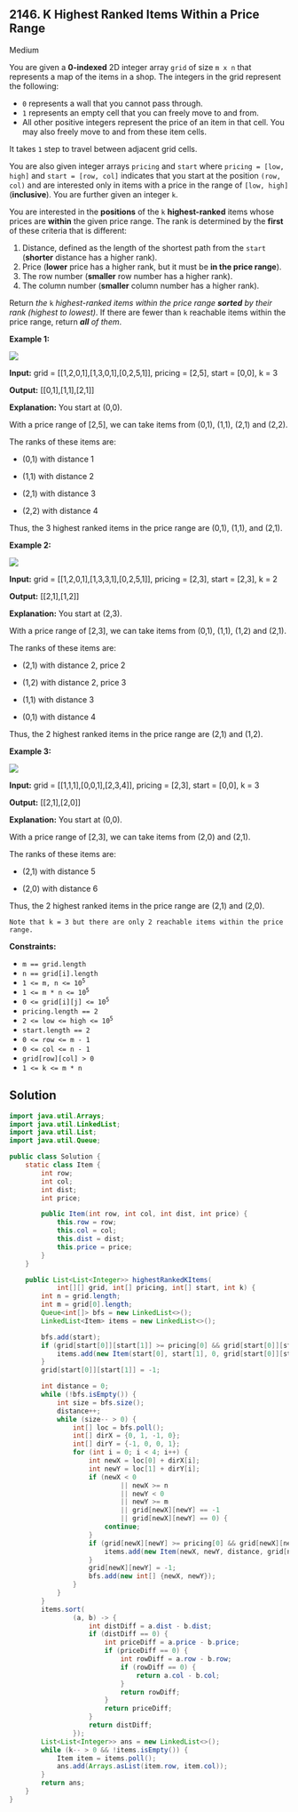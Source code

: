 ## 2146\. K Highest Ranked Items Within a Price Range

Medium

You are given a **0-indexed** 2D integer array `grid` of size `m x n` that represents a map of the items in a shop. The integers in the grid represent the following:

*   `0` represents a wall that you cannot pass through.
*   `1` represents an empty cell that you can freely move to and from.
*   All other positive integers represent the price of an item in that cell. You may also freely move to and from these item cells.

It takes `1` step to travel between adjacent grid cells.

You are also given integer arrays `pricing` and `start` where `pricing = [low, high]` and `start = [row, col]` indicates that you start at the position `(row, col)` and are interested only in items with a price in the range of `[low, high]` (**inclusive**). You are further given an integer `k`.

You are interested in the **positions** of the `k` **highest-ranked** items whose prices are **within** the given price range. The rank is determined by the **first** of these criteria that is different:

1.  Distance, defined as the length of the shortest path from the `start` (**shorter** distance has a higher rank).
2.  Price (**lower** price has a higher rank, but it must be **in the price range**).
3.  The row number (**smaller** row number has a higher rank).
4.  The column number (**smaller** column number has a higher rank).

Return _the_ `k` _highest-ranked items within the price range **sorted** by their rank (highest to lowest)_. If there are fewer than `k` reachable items within the price range, return _**all** of them_.

**Example 1:**

![](https://assets.leetcode.com/uploads/2021/12/16/example1drawio.png)

**Input:** grid = \[\[1,2,0,1],[1,3,0,1],[0,2,5,1]], pricing = [2,5], start = [0,0], k = 3

**Output:** [[0,1],[1,1],[2,1]]

**Explanation:** You start at (0,0). 

With a price range of [2,5], we can take items from (0,1), (1,1), (2,1) and (2,2). 

The ranks of these items are: 

- (0,1) with distance 1 

- (1,1) with distance 2 

- (2,1) with distance 3 

- (2,2) with distance 4 
  
Thus, the 3 highest ranked items in the price range are (0,1), (1,1), and (2,1).

**Example 2:**

![](https://assets.leetcode.com/uploads/2021/12/16/example2drawio1.png)

**Input:** grid = \[\[1,2,0,1],[1,3,3,1],[0,2,5,1]], pricing = [2,3], start = [2,3], k = 2

**Output:** [[2,1],[1,2]]

**Explanation:** You start at (2,3). 

With a price range of [2,3], we can take items from (0,1), (1,1), (1,2) and (2,1). 

The ranks of these items are: 

- (2,1) with distance 2, price 2 

- (1,2) with distance 2, price 3 

- (1,1) with distance 3 

- (0,1) with distance 4 
  
Thus, the 2 highest ranked items in the price range are (2,1) and (1,2).

**Example 3:**

![](https://assets.leetcode.com/uploads/2021/12/30/example3.png)

**Input:** grid = \[\[1,1,1],[0,0,1],[2,3,4]], pricing = [2,3], start = [0,0], k = 3

**Output:** [[2,1],[2,0]]

**Explanation:** You start at (0,0). 

With a price range of [2,3], we can take items from (2,0) and (2,1). 

The ranks of these items are: 

- (2,1) with distance 5 

- (2,0) with distance 6 
  
Thus, the 2 highest ranked items in the price range are (2,1) and (2,0). 

    Note that k = 3 but there are only 2 reachable items within the price range.

**Constraints:**

*   `m == grid.length`
*   `n == grid[i].length`
*   <code>1 <= m, n <= 10<sup>5</sup></code>
*   <code>1 <= m * n <= 10<sup>5</sup></code>
*   <code>0 <= grid[i][j] <= 10<sup>5</sup></code>
*   `pricing.length == 2`
*   <code>2 <= low <= high <= 10<sup>5</sup></code>
*   `start.length == 2`
*   `0 <= row <= m - 1`
*   `0 <= col <= n - 1`
*   `grid[row][col] > 0`
*   `1 <= k <= m * n`

## Solution

```java
import java.util.Arrays;
import java.util.LinkedList;
import java.util.List;
import java.util.Queue;

public class Solution {
    static class Item {
        int row;
        int col;
        int dist;
        int price;

        public Item(int row, int col, int dist, int price) {
            this.row = row;
            this.col = col;
            this.dist = dist;
            this.price = price;
        }
    }

    public List<List<Integer>> highestRankedKItems(
            int[][] grid, int[] pricing, int[] start, int k) {
        int n = grid.length;
        int m = grid[0].length;
        Queue<int[]> bfs = new LinkedList<>();
        LinkedList<Item> items = new LinkedList<>();

        bfs.add(start);
        if (grid[start[0]][start[1]] >= pricing[0] && grid[start[0]][start[1]] <= pricing[1]) {
            items.add(new Item(start[0], start[1], 0, grid[start[0]][start[1]]));
        }
        grid[start[0]][start[1]] = -1;

        int distance = 0;
        while (!bfs.isEmpty()) {
            int size = bfs.size();
            distance++;
            while (size-- > 0) {
                int[] loc = bfs.poll();
                int[] dirX = {0, 1, -1, 0};
                int[] dirY = {-1, 0, 0, 1};
                for (int i = 0; i < 4; i++) {
                    int newX = loc[0] + dirX[i];
                    int newY = loc[1] + dirY[i];
                    if (newX < 0
                            || newX >= n
                            || newY < 0
                            || newY >= m
                            || grid[newX][newY] == -1
                            || grid[newX][newY] == 0) {
                        continue;
                    }
                    if (grid[newX][newY] >= pricing[0] && grid[newX][newY] <= pricing[1]) {
                        items.add(new Item(newX, newY, distance, grid[newX][newY]));
                    }
                    grid[newX][newY] = -1;
                    bfs.add(new int[] {newX, newY});
                }
            }
        }
        items.sort(
                (a, b) -> {
                    int distDiff = a.dist - b.dist;
                    if (distDiff == 0) {
                        int priceDiff = a.price - b.price;
                        if (priceDiff == 0) {
                            int rowDiff = a.row - b.row;
                            if (rowDiff == 0) {
                                return a.col - b.col;
                            }
                            return rowDiff;
                        }
                        return priceDiff;
                    }
                    return distDiff;
                });
        List<List<Integer>> ans = new LinkedList<>();
        while (k-- > 0 && !items.isEmpty()) {
            Item item = items.poll();
            ans.add(Arrays.asList(item.row, item.col));
        }
        return ans;
    }
}
```